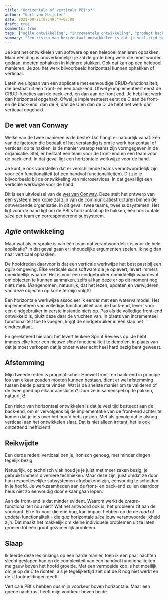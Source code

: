 ```yaml
---
title: "Horizontale of verticale PBI's?"
author: "Karl van Heijster"
date: 2021-09-21T07:49:44+02:00
draft: true
comments: true
tags: ["agile ontwikkeling", "incrementele ontwikkeling", "product backlog items", "productiviteit", "scrum", "software ontwikkelen", "sprint review", "waarde"]
summary: "Een risico van horizontaal ontwikkelen is dat je veel tijd besteedt aan de back-end, om er vervolgens bij de implementatie van de front-end achter te komen dat je iets over het hoofd hebt gezien. Met als gevolg dat je alsnog verticaal aan het ontwikkelen slaat. Dat is niet alleen irritant, het is ook ontzettend inefficiënt!"
---
```


Je kunt het ontwikkelen van software op een heleboel manieren oppakken. Maar één ding is onoverkomelijk: je zal de grote berg werk die moet worden gedaan, moeten ophakken in kleinere stukken. Ook dat kan op een heleboel manieren. Je zou het werk bijvoorbeeld horizontaal kunnen ophakken of verticaal.


Laten we uitgaan van een applicatie met eenvoudige CRUD-functionaliteit, die bestaat uit een front- en een back-end. Ofwel je implementeert eerst de CRUD-functies aan de back-end, en dan aan de front end. Je hebt het werk dan horizontaal opgehakt. Ofwel je implementeert eerst de C aan de front- en de back-end, dan de R, dan de U en dan de D. Je hebt het werk dan verticaal opgehakt.


## De wet van Conway


Welke van de twee manieren is de beste? Dat hangt er natuurlijk vanaf. Eén van de factoren die bepaalt of het verstandig is om je werk horizontaal of verticaal op te hakken, is de manier waarop teams zijn vormgegeven in de organisatie. Stel, er bestaat een team voor de front-end en een team voor de back-end. In dat geval ligt een horizontale werkwijze voor de hand. 


Je kunt je ook voorstellen dat er verschillende teams verantwoordelijk zijn voor één functionaliteit (of een handvol functionaliteiten). Dit zie je bijvoorbeeld bij de ontwikkeling van microservices. In dat geval ligt een verticale werkwijze voor de hand. 


Dit is een uitvloeisel van de [wet van Conway](https://en.wikipedia.org/wiki/Conway%27s_law). Deze stelt het ontwerp van een systeem een kopie zal zijn van de communicatiestructuren binnen de ontwerpende organisatie. In dit geval: twee teams, twee subsystemen. Het ligt voor de hand ligt om de PBI's horizontaal op te hakken, één horizontale *slice* per team en corresponderend subsysteem.


## *Agile* ontwikkeling


Maar wat als er sprake is van één team dat verantwoordelijk is voor de hele applicatie? In dat geval gaan er inhoudelijke argumenten spelen. Ik neig dan naar verticaal ophakken.


De hoofdreden daarvoor is dat een verticale werkwijze het best past bij een *agile* omgeving. Elke verticale *slice* software die je oplevert, levert immers onmiddellijk waarde. Het is voor een eindgebruiker onmiddellijk waardevol om objecten te kunnen aanmaken, zelfs al kan deze er op dit moment nog niets mee. (Aangenomen, natuurlijk, dat het lezen, updaten en verwijderen van deze objecten op korte termijn volgt!)


Een horizontale werkwijze associeer ik eerder met een watervalmodel. Het implementeren van volledige functionaliteit aan de back-end, levert voor een eindgebruiker in eerste instantie niets op. Pas als de volledige front-end ontwikkeld is, plukt deze daar de vruchten van. In plaats van incrementeel functionaliteit toe te voegen, krijgt de eindgebruiker in één klap het eindresultaat.


En gerelateerd hieraan: het levert leukere Sprint Reviews op. Je hebt immers elke keer een nieuwe *slice* functionaliteit te demo'en, in plaats van dat je moet verkopen dat je onder water echt heel hard bezig bent geweest.


## Afstemming


Mijn tweede reden is pragmatischer. Hoewel front- en back-end in principe los van elkaar zouden moeten kunnen bestaan, dient er wel afstemming tussen beide plaats te vinden. Wat is de snelste manier om te valideren of de twee goed op elkaar aansluiten? Door ze in samenspel op te pakken, natuurlijk!


Een risico van horizontaal ontwikkelen is dat je veel tijd besteedt aan de back-end, om er vervolgens bij de implementatie van de front-end achter te komen dat je iets over het hoofd hebt gezien. Met als gevolg dat je alsnog verticaal aan het ontwikkelen slaat. Dat is niet alleen irritant, het is ook ontzettend inefficiënt!


## Reikwijdte


Een derde reden: verticaal ben je, ironisch genoeg, met minder dingen tegelijk bezig. 


Natuurlijk, op technisch vlak houd je je juist met meer zaken bezig, je gebruikt immers diversere technieken. Maar deze zijn, juist omdat ze door hun respectievelijke subsystemen afgebakend zijn, eenvoudig te scheiden in je hoofd. Je werkzaamheden aan de front- en back-end zullen daardoor heus niet zo eenvoudig door elkaar gaan lopen.


Aan de front-end is dat minder evident. Waarom werkt de *create*-functionaliteit nou niet? Wat het antwoord ook is, het probleem zit aan de voorkant. Elke fix voor die ene bug, kan impact hebben op de de *read* of *update*-functionaliteit - die *qua* horizontale *slice* jouw verantwoordelijkheid zijn. Dat maakt het makkelijk om kleine individuele problemen uit te laten groeien tot één groot gezamenlijk probleem. 


## Slaap


Ik leerde deze les onlangs op een harde manier, toen ik een paar nachten slecht geslapen had en de complexiteit van een handvol functionaliteiten me gauw boven het hoofd groeide. Met een vermoeide kop is het moeilijk om je op de C te richten, als je tegelijkertijd ziet dat de R nog niet werkt en de U foutmeldingen geeft.


Verticale PBI's hebben dus mijn voorkeur boven horizontale. Maar een goede nachtrust heeft mijn voorkeur boven beide.
